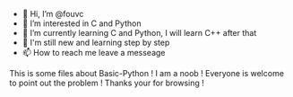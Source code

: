 - 👋 Hi, I’m @fouvc
- 👀 I’m interested in C and Python
- 🌱 I’m currently learning C and Python, I will learn C++ after that
- 💞️ I'm still new and learning step by step
- 📫 How to reach me leave a messeage

<!---
fouvc/fouvc is a ✨ special ✨ repository because its `README.md` (this file) appears on your GitHub profile.
You can click the Preview link to take a look at your changes.
--->
This is some files about Basic-Python !
I am a noob !
Everyone is welcome to point out the problem !
Thanks your for browsing !
